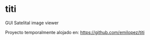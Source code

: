 titi
====

GUI Satelital image viewer

Proyecto temporalmente alojado en: https://github.com/emilopez/titi
